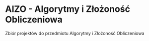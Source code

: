 AIZO - Algorytmy i Złożoność Obliczeniowa
====

Zbiór projektów do przedmiotu Algorytmy i Złożoność Obliczeniowa